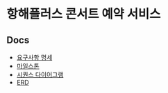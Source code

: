 # 항해플러스 콘서트 예약 서비스

## Docs
- [요구사항 명세](./docs/요구사항_명세.md)
- [마일스톤](./docs/마일스톤.md)
- [시퀀스 다이어그램](./docs/시퀀스_다이어그램.md)
- [ERD](./docs/ERD.md)

